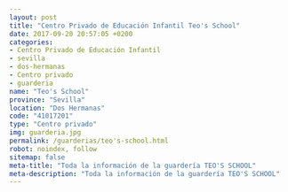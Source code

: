 ```yaml
---
layout: post
title: "Centro Privado de Educación Infantil Teo's School"
date: 2017-09-20 20:57:05 +0200
categories:
- Centro Privado de Educación Infantil
- sevilla
- dos-hermanas
- Centro privado
- guarderia
name: "Teo's School"
province: "Sevilla"
location: "Dos Hermanas"
code: "41017201"
type: "Centro privado"
img: guarderia.jpg
permalink: /guarderias/teo's-school.html
robot: noindex, follow
sitemap: false
meta-title: "Toda la información de la guardería TEO'S SCHOOL"
meta-description: "Toda la información de la guardería TEO'S SCHOOL"
---
```

